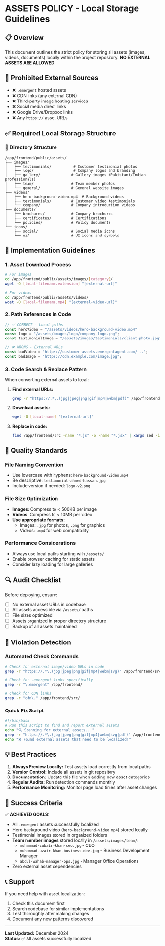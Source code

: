 # ASSETS POLICY - Local Storage Guidelines

## 📋 Overview
This document outlines the strict policy for storing all assets (images, videos, documents) locally within the project repository. **NO EXTERNAL ASSETS ARE ALLOWED**.

## 🚫 Prohibited External Sources
- ❌ `.emergent` hosted assets
- ❌ CDN links (any external CDN)
- ❌ Third-party image hosting services
- ❌ Social media direct links
- ❌ Google Drive/Dropbox links
- ❌ Any `https://` asset URLs

## ✅ Required Local Storage Structure

### 📁 Directory Structure
```
/app/frontend/public/assets/
├── images/
│   ├── testimonials/          # Customer testimonial photos
│   ├── logo/                  # Company logos and branding
│   ├── gallery/              # Gallery images (Pakistani/Indian professionals)
│   ├── team/                 # Team member photos
│   └── general/              # General website images
├── videos/
│   ├── hero-background-video.mp4  # Background videos
│   ├── testimonials/         # Customer video testimonials
│   └── company/              # Company introduction videos
├── documents/
│   ├── brochures/            # Company brochures
│   ├── certificates/         # Certifications
│   └── policies/             # Policy documents
└── icons/
    ├── social/               # Social media icons
    └── ui/                   # UI icons and symbols
```

## 🔧 Implementation Guidelines

### 1. Asset Download Process
```bash
# For images
cd /app/frontend/public/assets/images/[category]/
wget -O [local-filename.extension] "[external-url]"

# For videos  
cd /app/frontend/public/assets/videos/
wget -O [local-filename.mp4] "[external-video-url]"
```

### 2. Path References in Code
```javascript
// ✅ CORRECT - Local paths
const heroVideo = "/assets/videos/hero-background-video.mp4";
const logo = "/assets/images/logo/company-logo.png"; 
const testimonialImage = "/assets/images/testimonials/client-photo.jpg";

// ❌ WRONG - External URLs
const badVideo = "https://customer-assets.emergentagent.com/...";
const badImage = "https://cdn.example.com/image.jpg";
```

### 3. Code Search & Replace Pattern
When converting external assets to local:

1. **Find external URLs:**
   ```bash
   grep -r "https://.*\.(jpg|jpeg|png|gif|mp4|webm|pdf)" /app/frontend/src/
   ```

2. **Download assets:**
   ```bash
   wget -O [local-name] "[external-url]"
   ```

3. **Replace in code:**
   ```bash
   find /app/frontend/src -name "*.js" -o -name "*.jsx" | xargs sed -i 's|https://external-url|/assets/path/local-file|g'
   ```

## 📝 Quality Standards

### File Naming Convention
- Use lowercase with hyphens: `hero-background-video.mp4`
- Be descriptive: `testimonial-ahmed-hassan.jpg`
- Include version if needed: `logo-v2.png`

### File Size Optimization
- **Images:** Compress to < 500KB per image
- **Videos:** Compress to < 10MB per video
- **Use appropriate formats:** 
  - Images: `.jpg` for photos, `.png` for graphics
  - Videos: `.mp4` for web compatibility

### Performance Considerations
- Always use local paths starting with `/assets/`
- Enable browser caching for static assets
- Consider lazy loading for large galleries

## 🔍 Audit Checklist

Before deploying, ensure:
- [ ] No external asset URLs in codebase
- [ ] All assets accessible via `/assets/` paths
- [ ] File sizes optimized
- [ ] Assets organized in proper directory structure
- [ ] Backup of all assets maintained

## 🚨 Violation Detection

### Automated Check Commands
```bash
# Check for external image/video URLs in code
grep -r "https://.*\.(jpg|jpeg|png|gif|mp4|webm|svg)" /app/frontend/src/

# Check for .emergent links specifically  
grep -r "\.emergent" /app/frontend/

# Check for CDN links
grep -r "cdn\." /app/frontend/src/
```

### Quick Fix Script
```bash  
#!/bin/bash
# Run this script to find and report external assets
echo "🔍 Scanning for external assets..."
grep -r "https://.*\.(jpg|jpeg|png|gif|mp4|webm|svg|pdf)" /app/frontend/src/ | head -10
echo "❌ Found external assets that need to be localized!"
```

## 💡 Best Practices

1. **Always Preview Locally:** Test assets load correctly from local paths
2. **Version Control:** Include all assets in git repository  
3. **Documentation:** Update this file when adding new asset categories
4. **Regular Audits:** Run detection commands monthly
5. **Performance Monitoring:** Monitor page load times after asset changes

## 🎯 Success Criteria

✅ **ACHIEVED GOALS:**
- All `.emergent` assets successfully localized
- Hero background video (`hero-background-video.mp4`) stored locally
- Testimonial images stored in organized folders  
- **Team member images** stored locally in `/assets/images/team/`:
  - `muhammad-zubair-khan-ceo.jpg` - CEO
  - `muhammad-uzair-khan-business-dev.jpg` - Business Development Manager
  - `abdul-wahab-manager-ops.jpg` - Manager Office Operations
- Zero external asset dependencies

## 📞 Support

If you need help with asset localization:
1. Check this document first
2. Search codebase for similar implementations
3. Test thoroughly after making changes
4. Document any new patterns discovered

---
**Last Updated:** December 2024  
**Status:** ✅ All assets successfully localized